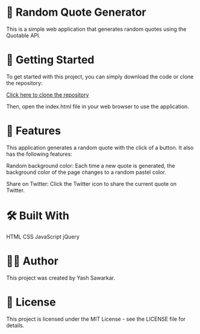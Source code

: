 # 📜 Random Quote Generator

This is a simple web application that generates random quotes using the Quotable API.

# 🚀 Getting Started

To get started with this project, you can simply download the code or clone the repository:

[Click here to clone the repository](https://github.com/Theyashsawarkar/Random-Quote-Generator.git)

Then, open the index.html file in your web browser to use the application.

# 🎨 Features

This application generates a random quote with the click of a button. It also has the following features:

Random background color: Each time a new quote is generated, the background color of the page changes to a random pastel color.

Share on Twitter: Click the Twitter icon to share the current quote on Twitter.

# 🛠️ Built With

HTML
CSS
JavaScript
jQuery

# 👨‍💻 Author

This project was created by Yash Sawarkar.

# 📄 License

This project is licensed under the MIT License - see the LICENSE file for details.
